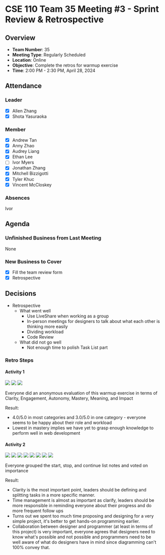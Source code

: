 # CSE 110 Team 35 Meeting #3 - Sprint Review & Retrospective

## Overview
- **Team Number**: 35
- **Meeting Type**: Regularly Scheduled
- **Location**: Online
- **Objective**: Complete the retros for warmup exercise
- **Time**: 2:00 PM - 2:30 PM, April 28, 2024

## Attendance

### Leader
- [X] Allen Zhang
- [X] Shota Yasuraoka

### Member
- [X] Andrew Tan
- [X] Anny Zhao
- [X] Audrey Liang
- [X] Ethan Lee
- [ ] Ivor Myers
- [X] Jonathan Zhang
- [X] Mitchell Bizzigotti
- [X] Tyler Khuc
- [X] Vincent McCloskey

### Absences
Ivor

## Agenda

### Unfinished Business from Last Meeting
None

### New Business to Cover
- [X] Fill the team review form
- [X] Retrospective

## Decisions
- Retrospective
  - What went well
    - Use LiveShare when working as a group
    - In-person meetings for designers to talk about what each other is thinking more easily
    - Dividing workload
    - Code Review
  - What did not go well
    - Not enough time to polish Task List part

### Retro Steps
#### Activity 1
![](screenshots/042824/retrospective/step-1.png)
![](screenshots/042824/retrospective/step-2.png)
![](screenshots/042824/retrospective/step-3.png)

Everyone did an anonymous evaluation of this warmup exercise in terms of Clarity, Engagement, Autonomy, Mastery, Meaning, and Impact

Result:
- 4.0/5.0 in most categories and 3.0/5.0 in one category - everyone seems to be happy about their role and workload
- Lowest in mastery implies we have yet to grasp enough knowledge to perform well in web development

#### Activity 2
![](screenshots/042824/retrospective/step-4.png)
![](screenshots/042824/retrospective/step-5.png)
![](screenshots/042824/retrospective/step-6.png)
![](screenshots/042824/retrospective/step-7.png)
![](screenshots/042824/retrospective/step-8.png)
![](screenshots/042824/retrospective/step-9.png)
![](screenshots/042824/retrospective/step-10.png)
![](screenshots/042824/retrospective/step-11.png)

Everyone grouped the start, stop, and continue list notes and voted on importance

Result:
- Clarity is the most important point, leaders should be defining and splitting tasks in a more specific manner.
- Time management is almost as important as clarify, leaders should be more responsible in reminding everyone about their progress and do more frequent follow ups
- Turns out we spent too much time proposing and designing for a very simple project, it's better to get hands-on programming earlier.
- Collaboration between designer and programmer (at least in terms of this project) is very important, everyone agrees that designers need to know what's possible and not possible and programmers need to be well aware of what do designers have in mind since diagramming can't 100% convey that.
